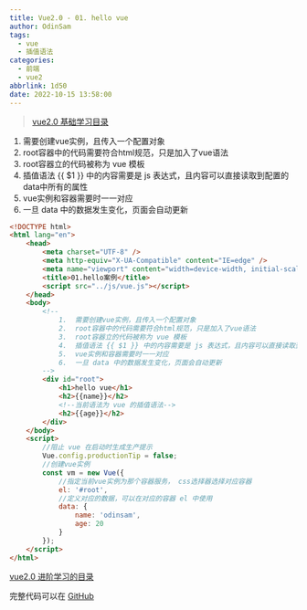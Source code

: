 ```yaml
---
title: Vue2.0 - 01. hello vue
author: OdinSam
tags:
  - vue
  - 插值语法
categories:
  - 前端
  - vue2
abbrlink: 1d50
date: 2022-10-15 13:58:00
---
```

> [vue2.0 基础学习目录](/articles/da3d.html) 

<!--more-->

1. 需要创建vue实例，且传入一个配置对象
2. root容器中的代码需要符合html规范，只是加入了vue语法
3. root容器立的代码被称为 vue 模板
4. 插值语法 {{ $1 }} 中的内容需要是 js 表达式，且内容可以直接读取到配置的data中所有的属性
5. vue实例和容器需要时一一对应
6. 一旦 data 中的数据发生变化，页面会自动更新

```html
<!DOCTYPE html>
<html lang="en">
    <head>
        <meta charset="UTF-8" />
        <meta http-equiv="X-UA-Compatible" content="IE=edge" />
        <meta name="viewport" content="width=device-width, initial-scale=1.0" />
        <title>01.hello案例</title>
        <script src="../js/vue.js"></script>
    </head>
    <body>
        <!--
            1.  需要创建vue实例，且传入一个配置对象 
            2.  root容器中的代码需要符合html规范，只是加入了vue语法
            3.  root容器立的代码被称为 vue 模板
            4.  插值语法 {{ $1 }} 中的内容需要是 js 表达式，且内容可以直接读取到配置的data中所有的属性
            5.  vue实例和容器需要时一一对应
            6.  一旦 data 中的数据发生变化，页面会自动更新
        -->
        <div id="root">
            <h1>hello vue</h1>
            <h2>{{name}}</h2>
            <!--当前语法为 vue 的插值语法-->
            <h2>{{age}}</h2>
        </div>
    </body>
    <script>
        //阻止 vue 在启动时生成生产提示
        Vue.config.productionTip = false;
        //创建vue实例
        const vm = new Vue({
            //指定当前vue实例为那个容器服务， css选择器选择对应容器
            el: '#root',
            //定义对应的数据，可以在对应的容器 el 中使用
            data: {
                name: 'odinsam',
                age: 20
            }
        });
    </script>
</html>

```


[vue2.0 进阶学习的目录](/articles/e255.html)  

完整代码可以在 [GitHub](https://github.com/odinsam/learn-vue2.0)